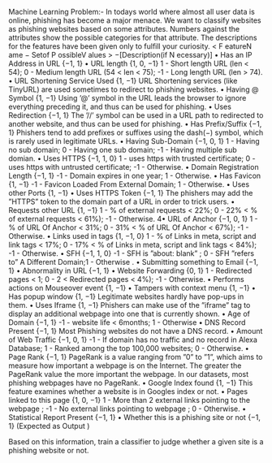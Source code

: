 Machine Learning Problem:-
In todays world where almost all user data is online, phishing has become a major menace. We
want to classify websites as phishing websites based on some attributes.
Numbers against the attributes show the possible categories for that attribute. The descriptions
for the features have been given only to fulfill your curiosity.
< F eatureN ame − Setof P ossibleV alues > −[Description(if N ecessary)]
• Has an IP Address in URL {−1, 1}
• URL length {1, 0, −1}
1 - Short length URL (len < 54); 0 - Medium length URL (54 < len < 75); -1 - Long length
URL (len > 74).
• URL Shortening Service Used {1, −1}
URL Shortening services (like TinyURL) are used sometimes to redirect to phishing websites.
• Having @ Symbol {1, −1}
Using ’@’ symbol in the URL leads the browser to ignore everything preceding it, and thus
can be used for phishing.
• Uses Redirection {−1, 1}
The ’//’ symbol can be used in a URL path to redirected to another website, and thus can
be used for phishing.
• Has Prefix/Suffix {−1, 1}
Phishers tend to add prefixes or suffixes using the dash(−) symbol, which is rarely used in
legitimate URLs.
• Having Sub-Domain {−1, 0, 1}
1 - Having no sub domain; 0 - Having one sub domain; -1 - Having multiple sub domian.
• Uses HTTPS {−1, 1, 0}
1 - uses https with trusted certificate; 0 - uses https with untrusted certificate; -1 - Otherwise.
• Domain Registration Length {−1, 1}
-1 - Domain expires in one year; 1 - Otherwise.
• Has Favicon {1, −1}
-1 - Favicon Loaded From External Domain; 1 - Otherwise.
• Uses other Ports {1, −1}
• Uses HTTPS Token {−1, 1}
The phishers may add the ”HTTPS” token to the domain part of a URL in order to trick
users.
• Requests other URL {1, −1}
1 - % of external requests < 22%; 0 - 22% < % of external requests < 61%); -1 - Otherwise.
4• URL of Anchor {−1, 0, 1}
1 - % of URL Of Anchor < 31%; 0 - 31% < % of URL Of Anchor < 67%); -1 - Otherwise.
• Links used in tags {1, −1, 0}
1 - % of Links in meta, script and link tags < 17%; 0 - 17% < % of Links in meta, script
and link tags < 84%); -1 - Otherwise.
• SFH {−1, 1, 0}
-1 - SFH is ”about: blank” ; 0 - SFH ”refers to” A Different Domain;1 - Otherwise .
• Submitting something to Email {−1, 1}
• Abnormality in URL {−1, 1}
• Website Forwarding {0, 1}
1 - Redirected pages < 1; 0 - 2 < Redirected pages < 4%); -1 - Otherwise.
• Performs actions on Mouseover event {1, −1}
• Tampers with context menu {1, −1}
• Has popup window {1, −1}
Legitimate websites hardly have pop-ups in them.
• Uses Iframe {1, −1}
Phishers can make use of the ”iframe” tag to display an additional webpage into one that is
currently shown.
• Age of Domain {−1, 1}
-1 - website life < 6months; 1 - Otherwise
• DNS Record Present {−1, 1} Most Phishing websites do not have a DNS record.
• Amount of Web Traffic {−1, 0, 1}
-1 - If domain has no traffic and no record in Alexa Database; 1 - Ranked among the top
100,000 websites; 0 - Otherwise.
• Page Rank {−1, 1}
PageRank is a value ranging from ”0” to ”1”, which aims to measure how important a
webpage is on the Internet. The greater the PageRank value the more important the webpage.
In our datasets, most phishing webpages have no PageRank.
• Google Index found {1, −1}
This feature examines whether a website is in Googles index or not.
• Pages linked to this page {1, 0, −1}
1 - More than 2 external links pointing to the webpage ; -1 - No external links pointing to
webpage ; 0 - Otherwise.
• Statistical Report Present {−1, 1}
• Whether this is a phishing site or not {−1, 1} (Expected as Output )


Based on this information, train a classifier to judge whether a given site is a phishing website
or not.